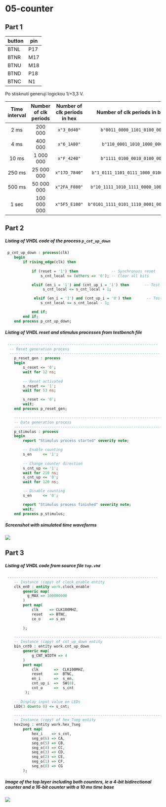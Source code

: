 # 05-counter

## Part 1

| button | pin  |
| ------ | ---- |
| BTNL   | P17  |
| BTNR   | M17  |
| BTNU   | M18  |
| BTND   | P18  |
| BTNC   | N1   |

Po stisknutí generují logickou 1/+3,3 V.




| **Time interval** | **Number of clk periods** | **Number of clk periods in hex** | **Number of clk periods in binary** |
| :-: | :-: | :-: | :-: |
| 2&nbsp;ms | 200 000 | `x"3_0d40"` | `b"0011_0000_1101_0100_0000"` |
| 4&nbsp;ms |400 000|`x"6_1A80‬"`|`b"110_0001_1010_1000_0000"`|
| 10&nbsp;ms |1 000 000|`x"F_4240‬"`|`b"1111_0100_0010_0100_0000‬"`|
| 250&nbsp;ms |25 000 000|`x"17D_7840‬"`|`b"1_0111_1101_0111_1000_0100_0000‬"`|
| 500&nbsp;ms |50 000 000|`x"2FA_F080"`|`b"‭10_1111_1010_1111_0000_1000_0000‬"`|
| 1&nbsp;sec | 100 000 000 | `x"5F5_E100"` | `b"0101_1111_0101_1110_0001_0000_0000"` |



## Part 2

##### Listing of VHDL code of the process `p_cnt_up_down`

```vhdl
 p_cnt_up_down : process(clk)
    begin
        if rising_edge(clk) then
        
            if (reset = '1') then               -- Synchronous reset
                s_cnt_local <= (others => '0'); -- Clear all bits

            elsif (en_i = '1') and (cnt_up_i = '1') then       -- Test if counter and cnt_up are enabled
                 s_cnt_local <= s_cnt_local + 1;

             elsif (en_i = '1') and (cnt_up_i = '0') then		-- Test if counter is enabled and cnt_up is disabled
                s_cnt_local <= s_cnt_local - 1;

            end if;
        end if;
    end process p_cnt_up_down;

```

##### Listing of VHDL reset and stimulus processes from testbench file

```vhdl
 --------------------------------------------------------------------
  -- Reset generation process
  --------------------------------------------------------------------
    p_reset_gen : process
    begin
        s_reset <= '0';
        wait for 12 ns;
        
        -- Reset activated
        s_reset <= '1';
        wait for 53 ns;

        s_reset <= '0';
        wait;
    end process p_reset_gen;

    --------------------------------------------------------------------
    -- Data generation process
    --------------------------------------------------------------------
    p_stimulus : process
    begin
        report "Stimulus process started" severity note;

        -- Enable counting
        s_en     <= '1';
        
        -- Change counter direction
        s_cnt_up <= '1';
        wait for 210 ns;
        s_cnt_up <= '0';
        wait for 120 ns;

        -- Disable counting
        s_en     <= '0';

        report "Stimulus process finished" severity note;
        wait;
    end process p_stimulus;
```



##### Screenshot with simulated time waveforms



![](D:\DE1\marak\Digital-electronics-1\Labs\05-counter\sim.PNG)



## Part 3

##### Listing of VHDL code from source file `top.vhd`

```vhdl
 --------------------------------------------------------------------
    -- Instance (copy) of clock_enable entity
    clk_en0 : entity work.clock_enable
        generic map(
          g_MAX => 100000000 
        )
        port map(
            clk     => CLK100MHZ,
            reset   => BTNC,
            ce_o    => s_en
            
        );

    --------------------------------------------------------------------
    -- Instance (copy) of cnt_up_down entity
    bin_cnt0 : entity work.cnt_up_down
        generic map(
            g_CNT_WIDTH => 4
        )
        port map(     
            clk       =>  CLK100MHZ,
            reset     =>  BTNC,
            en_i      =>  s_en,
            cnt_up_i  =>  SW(0),
            cnt_o     =>  s_cnt
         );         
                    
    -- Display input value on LEDs
    LED(3 downto 0) <= s_cnt;

    --------------------------------------------------------------------
    -- Instance (copy) of hex_7seg entity
    hex2seg : entity work.hex_7seg
        port map(
            hex_i    => s_cnt,
            seg_o(6) => CA,
            seg_o(5) => CB,
            seg_o(4) => CC,
            seg_o(3) => CD,
            seg_o(2) => CE,
            seg_o(1) => CF,
            seg_o(0) => CG
        );
```

##### Image of the top layer including both counters, ie a 4-bit bidirectional counter and a 16-bit counter with a 10 ms time base 

![](D:\DE1\marak\Digital-electronics-1\Labs\05-counter\schema.PNG)